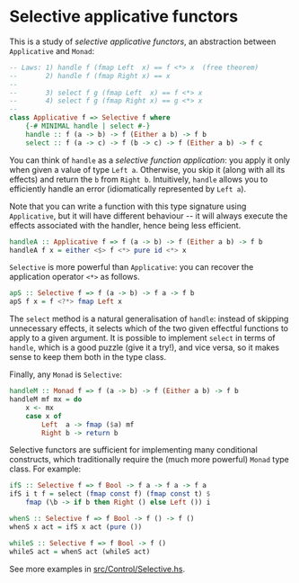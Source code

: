 # Selective applicative functors

This is a study of *selective applicative functors*, an abstraction between `Applicative` and `Monad`:

```haskell
-- Laws: 1) handle f (fmap Left  x) == f <*> x  (free theorem)
--       2) handle f (fmap Right x) == x
--
--       3) select f g (fmap Left  x) == f <*> x
--       4) select f g (fmap Right x) == g <*> x
--
class Applicative f => Selective f where
    {-# MINIMAL handle | select #-}
    handle :: f (a -> b) -> f (Either a b) -> f b
    select :: f (a -> c) -> f (b -> c) -> f (Either a b) -> f c
```

You can think of `handle` as a *selective function application*: you apply it
only when given a value of type `Left a`. Otherwise, you skip it (along with all
its effects) and return the `b` from `Right b`. Intuitively, `handle` allows
you to efficiently handle an error (idiomatically represented by `Left a`).

Note that you can write a function with this type signature using `Applicative`,
but it will have different behaviour -- it will always execute the effects
associated with the handler, hence being less efficient.

```haskell
handleA :: Applicative f => f (a -> b) -> f (Either a b) -> f b
handleA f x = either <$> f <*> pure id <*> x
```

`Selective` is more powerful than `Applicative`: you can recover the
application operator `<*>` as follows.

```haskell
apS :: Selective f => f (a -> b) -> f a -> f b
apS f x = f <?*> fmap Left x
```

The `select` method is a natural generalisation of `handle`: instead of
skipping unnecessary effects, it selects which of the two given effectful
functions to apply to a given argument. It is possible to implement `select` in
terms of `handle`, which is a good puzzle (give it a try!), and vice versa, so
it makes sense to keep them both in the type class.

Finally, any `Monad` is `Selective`:

```haskell
handleM :: Monad f => f (a -> b) -> f (Either a b) -> f b
handleM mf mx = do
    x <- mx
    case x of
        Left  a -> fmap ($a) mf
        Right b -> return b
```

Selective functors are sufficient for implementing many conditional constructs,
which traditionally require the (much more powerful) `Monad` type class.
For example:

```haskell
ifS :: Selective f => f Bool -> f a -> f a -> f a
ifS i t f = select (fmap const f) (fmap const t) $
    fmap (\b -> if b then Right () else Left ()) i

whenS :: Selective f => f Bool -> f () -> f ()
whenS x act = ifS x act (pure ())

whileS :: Selective f => f Bool -> f ()
whileS act = whenS act (whileS act)
```

See more examples in [src/Control/Selective.hs](src/Control/Selective.hs).
